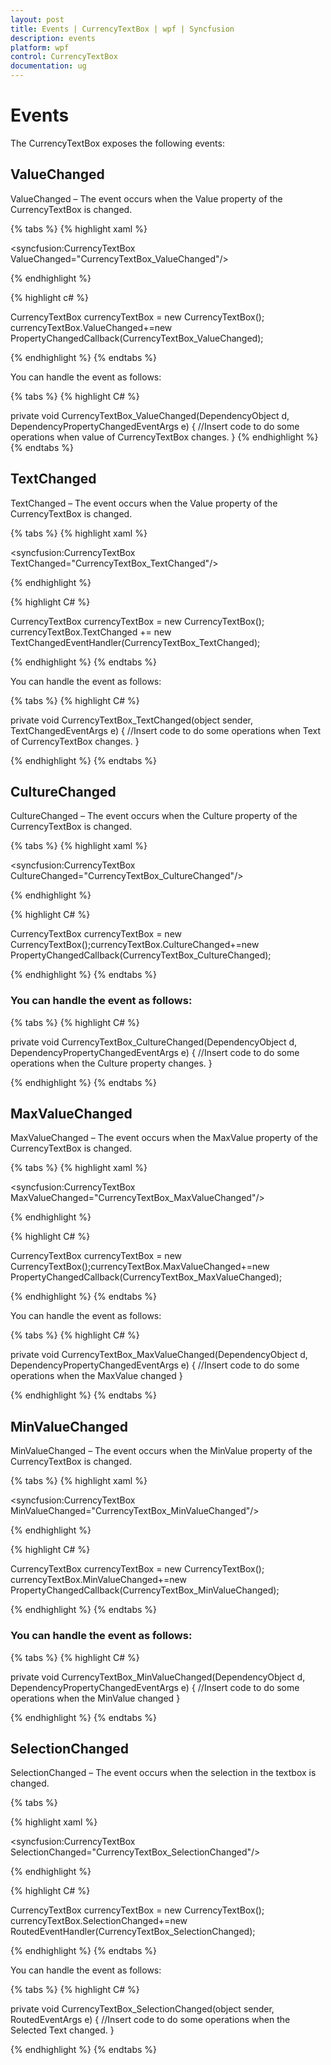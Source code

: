 ```yaml
---
layout: post
title: Events | CurrencyTextBox | wpf | Syncfusion
description: events
platform: wpf
control: CurrencyTextBox 
documentation: ug
---
```


# Events

The CurrencyTextBox exposes the following events:

## ValueChanged

ValueChanged – The event occurs when the Value property of the CurrencyTextBox is changed.

{% tabs %}
{% highlight xaml %}

<syncfusion:CurrencyTextBox ValueChanged="CurrencyTextBox_ValueChanged"/>

{% endhighlight %}

{% highlight c# %}

CurrencyTextBox currencyTextBox = new CurrencyTextBox();
currencyTextBox.ValueChanged+=new PropertyChangedCallback(CurrencyTextBox_ValueChanged);

{% endhighlight %}
{% endtabs %}

You can handle the event as follows:

{% tabs %}
{% highlight C# %}

private void CurrencyTextBox_ValueChanged(DependencyObject d, DependencyPropertyChangedEventArgs e)
{
//Insert code to do some operations when value of CurrencyTextBox changes.
}
{% endhighlight %}
{% endtabs %}

## TextChanged

TextChanged – The event occurs when the Value property of the CurrencyTextBox is changed.

{% tabs %}
{% highlight xaml %}

<syncfusion:CurrencyTextBox TextChanged="CurrencyTextBox_TextChanged"/>

{% endhighlight %}

{% highlight C# %}

CurrencyTextBox currencyTextBox = new CurrencyTextBox();
currencyTextBox.TextChanged += new TextChangedEventHandler(CurrencyTextBox_TextChanged);

{% endhighlight %}
{% endtabs %}

You can handle the event as follows:

{% tabs %}
{% highlight C# %}

private void CurrencyTextBox_TextChanged(object sender, TextChangedEventArgs e)
{
//Insert code to do some operations when Text of CurrencyTextBox changes.
}

{% endhighlight %}
{% endtabs %}

## CultureChanged

CultureChanged – The event occurs when the Culture property of the CurrencyTextBox is changed.

{% tabs %}
{% highlight xaml %}

<syncfusion:CurrencyTextBox CultureChanged="CurrencyTextBox_CultureChanged"/>

{% endhighlight %}

{% highlight C# %}

CurrencyTextBox currencyTextBox = new CurrencyTextBox();currencyTextBox.CultureChanged+=new    PropertyChangedCallback(CurrencyTextBox_CultureChanged);

{% endhighlight %}
{% endtabs %}

### You can handle the event as follows:

{% tabs %}
{% highlight C# %}

private void CurrencyTextBox_CultureChanged(DependencyObject d, DependencyPropertyChangedEventArgs e)
{
//Insert code to do some operations when the Culture property changes.
}

{% endhighlight %}
{% endtabs %}

## MaxValueChanged

MaxValueChanged – The event occurs when the MaxValue property of the CurrencyTextBox is changed.

{% tabs %}
{% highlight xaml %}

<syncfusion:CurrencyTextBox MaxValueChanged="CurrencyTextBox_MaxValueChanged"/>

{% endhighlight %}

{% highlight C# %}

CurrencyTextBox currencyTextBox = new CurrencyTextBox();currencyTextBox.MaxValueChanged+=new  PropertyChangedCallback(CurrencyTextBox_MaxValueChanged);

{% endhighlight %}
{% endtabs %}

You can handle the event as follows:

{% tabs %}
{% highlight C# %}

private void CurrencyTextBox_MaxValueChanged(DependencyObject d, DependencyPropertyChangedEventArgs e)
{
//Insert code to do some operations when the MaxValue changed
}

{% endhighlight %}
{% endtabs %}

## MinValueChanged

MinValueChanged – The event occurs when the MinValue property of the CurrencyTextBox is changed.

{% tabs %}
{% highlight xaml %}

<syncfusion:CurrencyTextBox MinValueChanged="CurrencyTextBox_MinValueChanged"/>

{% endhighlight %}

{% highlight C# %}

CurrencyTextBox currencyTextBox = new CurrencyTextBox();
currencyTextBox.MinValueChanged+=new  PropertyChangedCallback(CurrencyTextBox_MinValueChanged);

{% endhighlight %}
{% endtabs %}

### You can handle the event as follows:

{% tabs %}
{% highlight C# %}

private void CurrencyTextBox_MinValueChanged(DependencyObject d, DependencyPropertyChangedEventArgs e)
{
//Insert code to do some operations when the MinValue changed
}

{% endhighlight %}
{% endtabs %}	

## SelectionChanged

SelectionChanged – The event occurs when the selection in the textbox is changed.

{% tabs %}

{% highlight xaml %}

<syncfusion:CurrencyTextBox SelectionChanged="CurrencyTextBox_SelectionChanged"/>

{% endhighlight %}

{% highlight C# %}

CurrencyTextBox currencyTextBox = new CurrencyTextBox();
currencyTextBox.SelectionChanged+=new RoutedEventHandler(CurrencyTextBox_SelectionChanged);

{% endhighlight %}
{% endtabs %}

You can handle the event as follows:

{% tabs %}
{% highlight C# %}

private void CurrencyTextBox_SelectionChanged(object sender, RoutedEventArgs e)
{
//Insert code to do some operations when the Selected Text changed.
}

{% endhighlight %}
{% endtabs %}
